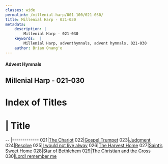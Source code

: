 ```yaml
---
classes: wide
permalink: /millenial-harp/001-100/021-030/
title: Millenial Harp - 021-030
metadata:
    description: |
        Millenial Harp - 021-030
    keywords:  |
        Millenial Harp, adventhymnals, advent hymnals, 021-030
    author: Brian Onang'o
---
```

#### Advent Hymnals
## Millenial Harp - 021-030
# Index of Titles
# | Title                        
-- |-------------
021|[The Chariot](/millenial-harp/001-100/021-030/The-Chariot)
022|[Gospel Trumpet](/millenial-harp/001-100/021-030/Gospel-Trumpet)
023|[Judgment](/millenial-harp/001-100/021-030/Judgment)
024|[Resolve](/millenial-harp/001-100/021-030/Resolve)
025|[I would not live alway](/millenial-harp/001-100/021-030/I-would-not-live-alway)
026|[The Harvest Home](/millenial-harp/001-100/021-030/The-Harvest-Home)
027|[Saint’s Sweet Home](/millenial-harp/001-100/021-030/Saint’s-Sweet-Home)
028|[Star of Bethlehem](/millenial-harp/001-100/021-030/Star-of-Bethlehem)
029|[The Christian and the Cross](/millenial-harp/001-100/021-030/The-Christian-and-the-Cross)
030|[Lord! remember me](/millenial-harp/001-100/021-030/Lord!-remember-me)